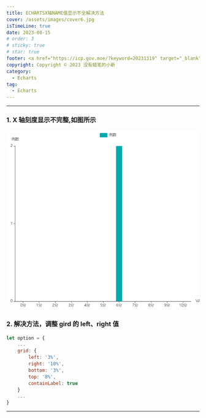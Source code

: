```yaml
---
title: ECHARTSX轴NAME值显示不全解决方法
cover: /assets/images/cover6.jpg
isTimeLine: true
date: 2023-08-15
# order: 3
# sticky: true
# star: true
footer: <a href="https://icp.gov.moe/?keyword=20231319" target="_blank">萌 ICP 备 20231319 号</a>
copyright: Copyright © 2023 没有蜡笔的小新
category:
  - Echarts
tag:
  - Echarts
---
```


---

### 1. X 轴刻度显示不完整,如图所示

![](./images/content.png)

### 2. 解决方法，调整 gird 的 left、right 值

```js
let option = {
    ...
    grid: {
        left: '3%',
        right: '10%',
        bottom: '3%',
        top: '8%',
        containLabel: true
    }
    ...
}
```

---
